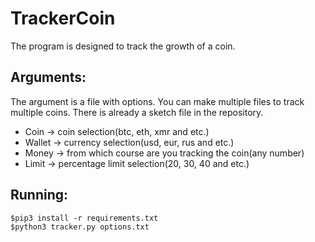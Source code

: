 # TrackerCoin

The program is designed to track the growth of a coin.

## Arguments:

The argument is a file with options. You can make multiple files to track multiple coins. There is already a sketch file in the repository. 

* Coin -> coin selection(btc, eth, xmr and etc.)
* Wallet -> currency selection(usd, eur, rus and etc.)
* Money -> from which course are you tracking the coin(any number)
* Limit -> percentage limit selection(20, 30, 40 and etc.)

## Running:

```
$pip3 install -r requirements.txt
$python3 tracker.py options.txt
```